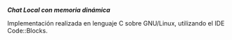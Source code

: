***Chat Local con memoria dinámica***

Implementación realizada en lenguaje C sobre GNU/Linux, utilizando el IDE Code::Blocks.

